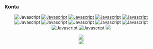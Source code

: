 ### Konta
<div align="center">
        <img alt="Javascript" src="https://img.shields.io/badge/-FaceBook-black?style=for-the-badge&logo=Facebook&logoColor=0000CC">
        <a href="https://www.twitch.tv/garezur"><img alt="Javascript" src="https://img.shields.io/badge/-Twitch-black?style=for-the-badge&logo=Twitch&logoColor=0000CC"></a>
        <a href="https://instagram.com/she7ani"><img alt="Javascript" src="https://img.shields.io/badge/-Instagram-black?style=for-the-badge&logo=Instagram&logoColor=0000CC"></a>
        <a href="https://www.tiktok.com/@garezur"><img alt="Javascript" src="https://img.shields.io/badge/-TikTok-black?style=for-the-badge&logo=TikTok&logoColor=0000CC"></a>
        <a href="https://forum.cfx.re/u/shetani"><img alt="Javascript" src="https://img.shields.io/badge/-CFX-black?style=for-the-badge&logo=cfx.re&logoColor=0000CC"></a>
</div>
<div align="center">
        <img alt="Javascript" src="https://img.shields.io/badge/-JAVASCRIPT-black?style=for-the-badge&logo=Javascript&logoColor=0000CC">
        <img alt="Javascript" src="https://img.shields.io/badge/-React-black?style=for-the-badge&logo=React&logoColor=0000CC">
        <img alt="Javascript" src="https://img.shields.io/badge/-Typescript-black?style=for-the-badge&logo=typescript&logoColor=0000CC">
        <img alt="Javascript" src="https://img.shields.io/badge/-Python-black?style=for-the-badge&logo=Python&logoColor=0000CC">
        <img alt="Javascript" src="https://img.shields.io/badge/-Lua-black?style=for-the-badge&logo=Lua&logoColor=0000CC">
        <img alt="Javascript" src="https://img.shields.io/badge/-Mysql-black?style=for-the-badge&logo=Mysql&logoColor=0000CC">
        <img alt="Javascript" src="https://img.shields.io/badge/-Visrual Studio Code-black?style=for-the-badge&logo=VisualStudioCode&logoColor=0000CC">
        <img src="https://img.shields.io/discord/937056583035289700?style=for-the-badge&logo=discord&labelColor=000000&logoColor=0000CC&color=000000&label=Discord"/>
</div>
<p align="center">
  <tr>
    <td align="center" style="padding=0;width=50%;">
      <a href="https://github.com/garezur">
      <img src="https://github-readme-stats.vercel.app/api?username=garezur&show_icons=true&theme=radical&title_color=0000cc&text_color=cccccc&icon_color=0000cc&bg_color=000000"/>   
    </td>
  </tr>
   <br />
   <tr>
       <td align="center" style="padding=0;width=50%;">
         <img src="https://github-readme-stats.vercel.app/api/top-langs/?username=garezur&theme=darcula&title_color=0000cc&text_color=cccccc&icon_color=0000cc&bg_color=000000"/>
          </td>
   </tr>
</p>
